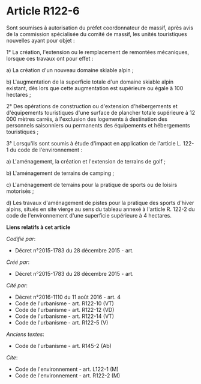 # Article R122-6

Sont soumises à autorisation du préfet coordonnateur de massif, après avis de la commission spécialisée du comité de massif,
les unités touristiques nouvelles ayant pour objet :

1° La création, l'extension ou le remplacement de remontées mécaniques, lorsque ces travaux ont pour effet :

a) La création d'un nouveau domaine skiable alpin ;

b) L'augmentation de la superficie totale d'un domaine skiable alpin existant, dès lors que cette augmentation est supérieure
ou égale à 100 hectares ;

2° Des opérations de construction ou d'extension d'hébergements et d'équipements touristiques d'une surface de plancher
totale supérieure à 12 000 mètres carrés, à l'exclusion des logements à destination des personnels saisonniers ou permanents
des équipements et hébergements touristiques ;

3° Lorsqu'ils sont soumis à étude d'impact en application de l'article L. 122-1 du code de l'environnement :

a) L'aménagement, la création et l'extension de terrains de golf ;

b) L'aménagement de terrains de camping ;

c) L'aménagement de terrains pour la pratique de sports ou de loisirs motorisés ;

d) Les travaux d'aménagement de pistes pour la pratique des sports d'hiver alpins, situés en site vierge au sens du tableau
annexé à l'article R. 122-2 du code de l'environnement d'une superficie supérieure à 4 hectares.

**Liens relatifs à cet article**

_Codifié par_:

  - Décret n°2015-1783 du 28 décembre 2015 - art.

_Créé par_:

  - Décret n°2015-1783 du 28 décembre 2015 - art.

_Cité par_:

  - Décret n°2016-1110 du 11 août 2016 - art. 4
  - Code de l'urbanisme - art. R122-10 (VT)
  - Code de l'urbanisme - art. R122-12 (VD)
  - Code de l'urbanisme - art. R122-14 (VT)
  - Code de l'urbanisme - art. R122-5 (V)

_Anciens textes_:

  - Code de l'urbanisme - art. R145-2 (Ab)

_Cite_:

  - Code de l'environnement - art. L122-1 (M)
  - Code de l'environnement - art. R122-2 (M)

